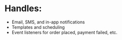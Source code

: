 # Handles:
- Email, SMS, and in-app notifications
- Templates and scheduling
- Event listeners for order placed, payment failed, etc.